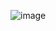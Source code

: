 ![image](https://user-images.githubusercontent.com/63789702/187469809-c76477b6-acca-40eb-96f7-9ec3d7b428fc.png)
